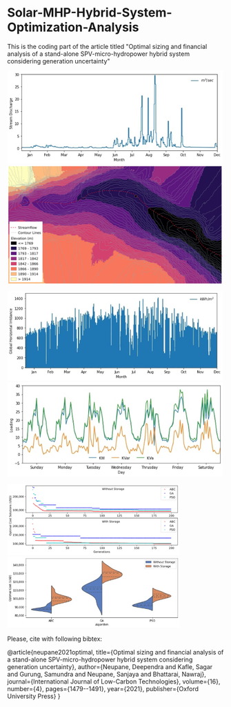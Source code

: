 # Solar-MHP-Hybrid-System-Optimization-Analysis

This is the coding part of the article titled "Optimal sizing and financial analysis of a stand-alone SPV-micro-hydropower hybrid system considering generation uncertainty"


<p float="left">
  <img src="/figure 1 left.jpg" width="500" />
  <img src="/figure 1 right.jpg" width="500" /> 
</p>

<p float="left">
  <img src="/figure 2 left.jpg" width="500" />
  <img src="/figure 2 right.jpg" width="500" /> 
</p>


<p float="left">
  <img src="/figure 3 left.jpg" width="400" />
  <img src="/figure 3 right.jpg" width="400" /> 
</p>


Please, cite with following bibtex:

@article{neupane2021optimal,
  title={Optimal sizing and financial analysis of a stand-alone SPV-micro-hydropower hybrid system considering generation uncertainty},
  author={Neupane, Deependra and Kafle, Sagar and Gurung, Samundra and Neupane, Sanjaya and Bhattarai, Nawraj},
  journal={International Journal of Low-Carbon Technologies},
  volume={16},
  number={4},
  pages={1479--1491},
  year={2021},
  publisher={Oxford University Press}
}
